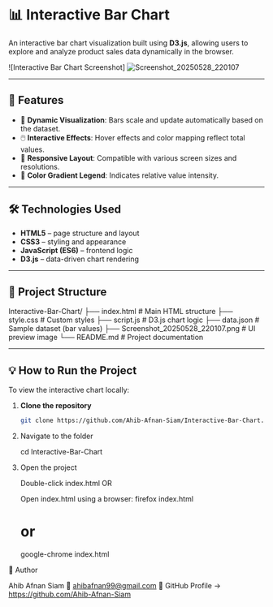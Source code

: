 # 📊 Interactive Bar Chart

An interactive bar chart visualization built using **D3.js**, allowing users to explore and analyze product sales data dynamically in the browser.

![Interactive Bar Chart Screenshot]
![Screenshot_20250528_220107](https://github.com/user-attachments/assets/bb570497-eaf6-4dc6-acda-f00252197897)


---

## 🚀 Features

- 🎯 **Dynamic Visualization**: Bars scale and update automatically based on the dataset.
- 🖱️ **Interactive Effects**: Hover effects and color mapping reflect total values.
- 📱 **Responsive Layout**: Compatible with various screen sizes and resolutions.
- 🎨 **Color Gradient Legend**: Indicates relative value intensity.

---

## 🛠️ Technologies Used

- **HTML5** – page structure and layout
- **CSS3** – styling and appearance
- **JavaScript (ES6)** – frontend logic
- **D3.js** – data-driven chart rendering

---

## 📁 Project Structure
Interactive-Bar-Chart/
├── index.html # Main HTML structure
├── style.css # Custom styles
├── script.js # D3.js chart logic
├── data.json # Sample dataset (bar values)
├── Screenshot_20250528_220107.png # UI preview image
└── README.md # Project documentation


---

## 💡 How to Run the Project

To view the interactive chart locally:

1. **Clone the repository**
   ```bash
   git clone https://github.com/Ahib-Afnan-Siam/Interactive-Bar-Chart.git
2. Navigate to the folder

   cd Interactive-Bar-Chart
3. Open the project

    Double-click index.html
    OR

    Open index.html using a browser:
    firefox index.html
    # or
    google-chrome index.html


👤 Author

Ahib Afnan Siam
📧 ahibafnan99@gmail.com
🔗 GitHub Profile -> https://github.com/Ahib-Afnan-Siam

